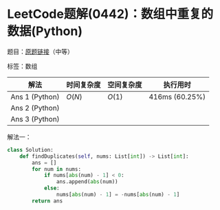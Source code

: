 # LeetCode题解(0442)：数组中重复的数据(Python)

题目：[原题链接](https://leetcode-cn.com/problems/find-all-duplicates-in-an-array/)（中等）

标签：数组

| 解法           | 时间复杂度 | 空间复杂度 | 执行用时       |
| -------------- | ---------- | ---------- | -------------- |
| Ans 1 (Python) | $O(N)$     | $O(1)$     | 416ms (60.25%) |
| Ans 2 (Python) |            |            |                |
| Ans 3 (Python) |            |            |                |

解法一：

```python
class Solution:
    def findDuplicates(self, nums: List[int]) -> List[int]:
        ans = []
        for num in nums:
            if nums[abs(num) - 1] < 0:
                ans.append(abs(num))
            else:
                nums[abs(num) - 1] = -nums[abs(num) - 1]
        return ans
```

